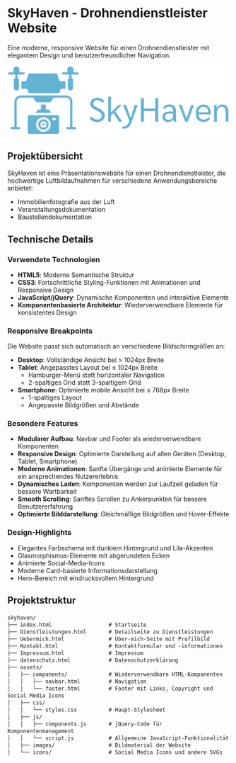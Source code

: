 # SkyHaven - Drohnendienstleister Website

Eine moderne, responsive Website für einen Drohnendienstleister mit elegantem Design und benutzerfreundlicher Navigation.

![SkyHaven Logo](assets/images/logo.png)

## Projektübersicht

SkyHaven ist eine Präsentationswebsite für einen Drohnendienstleister, die hochwertige Luftbildaufnahmen für verschiedene Anwendungsbereiche anbietet:
- Immobilienfotografie aus der Luft
- Veranstaltungsdokumentation
- Baustellendokumentation

## Technische Details

### Verwendete Technologien
- **HTML5**: Moderne Semantische Struktur
- **CSS3**: Fortschrittliche Styling-Funktionen mit Animationen und Responsive Design
- **JavaScript/jQuery**: Dynamische Komponenten und interaktive Elemente
- **Komponentenbasierte Architektur**: Wiederverwendbare Elemente für konsistentes Design

### Responsive Breakpoints
Die Website passt sich automatisch an verschiedene Bildschirmgrößen an:
- **Desktop**: Vollständige Ansicht bei > 1024px Breite
- **Tablet**: Angepasstes Layout bei ≤ 1024px Breite
  - Hamburger-Menü statt horizontaler Navigation
  - 2-spaltiges Grid statt 3-spaltigem Grid
- **Smartphone**: Optimierte mobile Ansicht bei ≤ 768px Breite
  - 1-spaltiges Layout
  - Angepasste Bildgrößen und Abstände

### Besondere Features
- **Modularer Aufbau**: Navbar und Footer als wiederverwendbare Komponenten
- **Responsive Design**: Optimierte Darstellung auf allen Geräten (Desktop, Tablet, Smartphone)
- **Moderne Animationen**: Sanfte Übergänge und animierte Elemente für ein ansprechendes Nutzererlebnis
- **Dynamisches Laden**: Komponenten werden zur Laufzeit geladen für bessere Wartbarkeit
- **Smooth Scrolling**: Sanftes Scrollen zu Ankerpunkten für bessere Benutzererfahrung
- **Optimierte Bilddarstellung**: Gleichmäßige Bildgrößen und Hover-Effekte

### Design-Highlights
- Elegantes Farbschema mit dunklem Hintergrund und Lila-Akzenten
- Glasmorphismus-Elemente mit abgerundeten Ecken
- Animierte Social-Media-Icons
- Moderne Card-basierte Informationsdarstellung
- Hero-Bereich mit eindrucksvollem Hintergrund

## Projektstruktur
```
skyhaven/
├── index.html                  # Startseite
├── Dienstleistungen.html       # Detailseite zu Dienstleistungen
├── Uebermich.html              # Über-mich-Seite mit Profilbild
├── Kontakt.html                # Kontaktformular und -informationen
├── Impressum.html              # Impressum
├── datenschutz.html            # Datenschutzerklärung
├── assets/
│   ├── components/             # Wiederverwendbare HTML-Komponenten
│   │   ├── navbar.html         # Navigation 
│   │   └── footer.html         # Footer mit Links, Copyright und Social Media Icons
│   ├── css/
│   │   └── styles.css          # Haupt-Stylesheet
│   ├── js/
│   │   ├── components.js       # jQuery-Code für Komponentenmanagement
│   │   └── script.js           # Allgemeine JavaScript-Funktionalität
│   ├── images/                 # Bildmaterial der Website
│   └── icons/                  # Social Media Icons und andere SVGs
```




